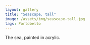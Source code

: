 ```yaml
---
layout: gallery
title: "Seascape, tall"
image: /assets/img/seascape-tall.jpg
tags: Portobello
---
```


The sea, painted in acrylic.
